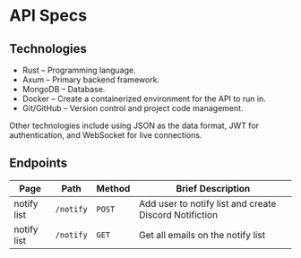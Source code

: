# API Specs

## Technologies

- Rust – Programming language.
- Axum – Primary backend framework.
- MongoDB – Database.
- Docker – Create a containerized environment for the API to run in.
- Git/GitHub – Version control and project code management.

Other technologies include using JSON as the data format, JWT for authentication, and WebSocket for live connections.

## Endpoints

| Page        | Path      | Method | Brief Description                                      |
| ----------- | --------- | ------ | ------------------------------------------------------ |
| notify list | `/notify` | `POST` | Add user to notify list and create Discord Notifiction |
| notify list | `/notify` | `GET`  | Get all emails on the notify list                      |
